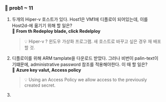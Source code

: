 ### 💯 prob1 ~ 11

1. 두개의 Hiper-v 호스트가 있다. Host1은 VM1에 디플로이 되어있는데, 이를 Host2d-에 옮기기 위해 할 일은?     
🔔 **From th Redeploy blade, click Redelploy**
   > 💡 Hiper-v ? 윈도우 가상화 프로그램.
   > 새 호스트로 바꾸고 싶은 경우 재 배포할 것.

2. 디플로이를 위해 ARM tamplate을 다운로드 받았다. 그러나 비번이 palin-text이기떄문에, administrative password 참조를 적용해야한다. 이 때 할 일은?      
🔔 **Azure key valut, Access policy**
   > 💡 Using an Access Policy we allow access to the previously created secret.
   
3. 
